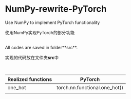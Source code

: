 # NumPy-rewrite-PyTorch

Use NumPy to implement PyTorch functionality

使用NumPy实现PyTorch的部分功能

<br>
All codes are saved in folder**src**.

实现的代码放在文件夹**src**中

<br>

| Realized functions | PyTorch                       |
| ------------------ | ----------------------------- |
| one_hot            | torch.nn.functional.one_hot() |
|                    |                               |

